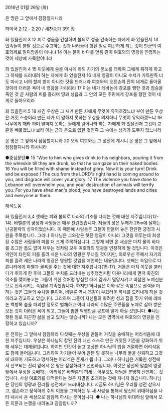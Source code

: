 2016년 01월 26일 (화)

온 땅은 그 앞에서 잠잠할지니라



하박국 2:12 - 2:20 / 새찬송가 391 장


화 있을진저 3
12 피로 성읍을 건설하며 불의로 성을 건축하는 자에게 화 있을진저 13 민족들이 불탈 것으로 수고하는 것과 나라들이 헛된 일로 피곤하게 되는 것이 만군의 여호와께로 말미암음이 아니냐 14 이는 물이 바다를 덮음 같이 여호와의 영광을 인정하는 것이 세상에 가득함이니라 

화 있을진저 4
15 이웃에게 술을 마시게 하되 자기의 분노를 더하여 그에게 취하게 하고 그 하체를 드러내려 하는 자에게 화 있을진저 16 네게 영광이 아니요 수치가 가득한즉 너도 마시고 너의 할례 받지 아니한 것을 드러내라 여호와의 오른손의 잔이 네게로 돌아올 것이라 더러운 욕이 네 영광을 가리리라 17 이는 네가 레바논에 강포를 행한 것과 짐승을 죽인 것 곧 사람의 피를 흘리며 땅과 성읍과 그 안의 모든 주민에게 강포를 행한 것이 네게로 돌아오리라 

화 있을진저 5
18 새긴 우상은 그 새겨 만든 자에게 무엇이 유익하겠느냐 부어 만든 우상은 거짓 스승이라 만든 자가 이 말하지 못하는 우상을 의지하니 무엇이 유익하겠느냐 19 나무에게 깨라 하며 말하지 못하는 돌에게 일어나라 하는 자에게 화 있을진저 그것이 교훈을 베풀겠느냐 보라 이는 금과 은으로 입힌 것인즉 그 속에는 생기가 도무지 없느니라 

온 땅은 그 앞에서 잠잠할지니라
20 오직 여호와는 그 성전에 계시니 온 땅은 그 앞에서 잠잠할지니라 하시니라 

●중심문단● 15 "Woe to him who gives drink to his neighbors, pouring it from the wineskin till they are drunk, so that he can gaze on their naked bodies. 16 You will be filled with shame instead of glory. Now it is your turn! Drink and be exposed ! The cup from the LORD's right hand is coming around to you, and disgrace will cover your glory. 17 The violence you have done to Lebanon will overwhelm you, and your destruction of animals will terrify you. For you have shed man's blood; you have destroyed lands and cities and everyone in them.

해석도움




화 있을진저 3,4
셋째는 피와 불의로 나라의 기초를 다지는 것에 대한 저주입니다(12-14). 바벨론의 궁정과 사원들은 매우 찬란했습니다. 저들의 성은 두께가 26m에 달하는 난공불락의 성곽이었습니다. 이 때문에 사람들은 그들이 만들어 놓은 찬란한 궁정과 사원을 주목합니다. 그러나 하나님은 그와같은 헛된 영광이 아니라 그것을 이루는데 희생된 수많은 사람들의 피를 더 크게 주목하십니다. 그렇게 되면 온 세상은 마치 물이 바다를 조그만 틈도 없이 채우는 것처럼 모두 여호와의 영광을 인정하게 될 것입니다. 이것은 악인이 타인의 피를 흘려 세운 나라의 영광은 무너질 것이지만, 의로우신 주께서 자기의 피를 흘려 세운 나라의 영광은 영원할 것임을 예언하는 내용입니다. 넷째는 속임으로 다른나라에게 파멸과 굴욕을 주는 것에 대한 저주입니다(15-17). 저들은 마치 이웃을 불러다가 취하게 한 후에 그들의 수치를 드러내는 성추행범처럼 이웃나라에게 먼저 화친의 약조를 맺어놓고는 그들이 취한 것처럼 방심할 때에 갑자기 멸망시키고 비참한 노예신분으로 전락시키는 속임을 계속했습니다. 하지만 하나님은 이와 같은 속임으로 권력을 더하는 것은 그들의 수치일 뿐이며, 바벨론 역시 똑같이 부끄러운 하체를 드러내게 하실 것이라고 경고하고 있습니다. 그리하여 그들이 자신들의 화려한 성과 집을 짓기 위해 레바논 백향목 숲을 파괴할 정도로 벌채하고 여러 나라의 수많은 주민들을 노예로 삼아 쌓은 모든 것이 더러운 욕이 되고, 그들이 범한 악행만큼 공포에 떨게 하실 것입니다. 
●나는 헛된 일로 피곤한 삶을 살고 있지는 않습니까? 나는 모든 영역에서 여호와의 영광을 인정하고 있습니까?   

온 천하는 그 앞에서 잠잠하라
다섯째는 우상을 만들어 거짓을 숭배하는 어리석음에 대한 저주입니다. 우상은 하나님의 참된 진리 대신 스스로 만든 거짓된 기준을 강화하기 위해 세우는 대체물입니다. 하지만 인간이 높고 고상한 하나님의 법을 거절하면 어리석음도 함께 들어옵니다. 그리하여 자기들이 부어 만든 말 못하는 나무와 돌을 신뢰하고 그것에 대하여 기도하고 맹세하는 어리석은 존재가 됩니다. 그러나 하나님은 거룩한 성전에서 선포되는 진리 앞에서 온 땅은 잠잠하라고 선언하십니다.  이것은 당신의 말씀의 영광 앞에서 우상을 숭배하는 어리석은 바벨론의 허세는 아무것도 아님을 분명히 선언하는 것입니다. 사실 여호와를 대적한다는 것은 자멸을 초래하는 것에 지나지 않습니다. 하나님은 당신의 영광과 진리를 성전에서 드러내십니다. 지금도 하나님은 우리를 성전 삼으시고, 겸손하고 정직하게 주의 이름을 고백하는 두 세 사람을 통해서 당신의 위대하심을 나타 내시사 온 세상으로 잠잠케 하시는 분이십니다.
● 나는 하나님의 위대하심 앞에서 모든 의문과 논쟁을 내려놓고 잠잠합니까?